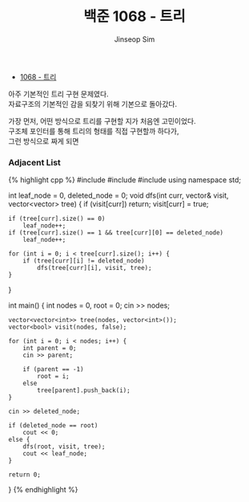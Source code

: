 ﻿---
layout: post
title: "백준 1068 - 트리"
categories: Baekjoon
tags: [cpp]
author:
  - Jinseop Sim
---
- [1068 - 트리](https://www.acmicpc.net/problem/1068)  

아주 기본적인 트리 구현 문제였다.  
자료구조의 기본적인 감을 되찾기 위해 기본으로 돌아갔다.  

가장 먼저, 어떤 방식으로 트리를 구현할 지가 처음엔 고민이었다.  
구조체 포인터를 통해 트리의 형태를 직접 구현할까 하다가,  
그런 방식으로 짜게 되면

### Adjacent List
{% highlight cpp %}
#include <string>
#include <vector>
#include <iostream>
using namespace std;

int leaf_node = 0, deleted_node = 0;
void dfs(int curr, vector<bool>& visit, vector<vector<int>> tree) {
    if (visit[curr])
        return;
    visit[curr] = true;

    if (tree[curr].size() == 0)
        leaf_node++;
    if (tree[curr].size() == 1 && tree[curr][0] == deleted_node)
        leaf_node++;

    for (int i = 0; i < tree[curr].size(); i++) {
        if (tree[curr][i] != deleted_node)
            dfs(tree[curr][i], visit, tree);
    }
}

int main() {
    int nodes = 0, root = 0;
    cin >> nodes;

    vector<vector<int>> tree(nodes, vector<int>());
    vector<bool> visit(nodes, false);

    for (int i = 0; i < nodes; i++) {
        int parent = 0;
        cin >> parent;

        if (parent == -1)
            root = i;
        else
            tree[parent].push_back(i);
    }

    cin >> deleted_node;

    if (deleted_node == root)
        cout << 0;
    else {
        dfs(root, visit, tree);
        cout << leaf_node;
    }

    return 0;
}
{% endhighlight %}